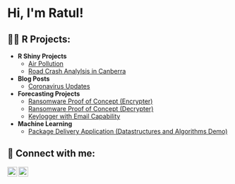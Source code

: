 <h1>Hi, I'm Ratul! 

<h2>👨‍💻 R Projects:</h2>

- <b>R Shiny Projects</b>
  - [Air Pollution](https://github.com/etc5523-2021/shiny-assessment-ratulwadhwa.git)
  - [Road Crash Analylsis in Canberra](https://github.com/ratulwadhwa/Road-Accidents-in-Canberra.git)
- <b>Blog Posts</b>
  - [Coronavirus Updates](https://github.com/etc5523-2021/blog-ratulwadhwa.git)
- <b>Forecasting Projects</b>
  - [Ransomware Proof of Concept (Encrypter)](https://github.com/joshmadakor1/EncrypterPOC)
  - [Ransomware Proof of Concept (Decrypter)](https://github.com/joshmadakor1/DecrypterPOC)
  - [Keylogger with Email Capability](https://github.com/joshmadakor1/Key-Logger-With-Email)
- <b>Machine Learning</b>
  - [Package Delivery Application (Datastructures and Algorithms Demo)](https://github.com/joshmadakor1/Package-Delivery-Pathfinding-Algorithm)

<h2> 🤳 Connect with me:</h2>

[<img align="left" alt="RatulWadhwa | LinkedIn" width="22px" src="https://cdn.jsdelivr.net/npm/simple-icons@v3/icons/linkedin.svg" />][linkedin]
[<img align="left" alt="RatulWadhwa | Instagram" width="22px" src="https://cdn.jsdelivr.net/npm/simple-icons@v3/icons/instagram.svg" />][instagram]

[instagram]: https://www.instagram.com/ratulwadhwaa/
[linkedin]: https://www.linkedin.com/in/ratul-wadhwa-9b5aa815b/

